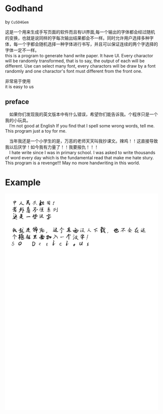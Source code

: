 # Godhand
by `CuSO4Gem`  
  
  
这是一个用来生成手写页面的软件而且有UI界面,每一个输出的字体都会经过随机的变换，也就是说同样的字每次输出结果都会不一样。同时允许用户选择多种字体，每一个字都会随机选择一种字体进行书写，并且可以保证连续的两个字选择的字体一定不一样。  
this is a program to generate hand write paper. It have UI. Every charactor will be randomly transformed, that is to say, the output of each will be different. Use can select many font, every charactors will be draw by a font randomly and one charactor's font must different from the front one.
  
非常易于使用  
it is easy to us  

## preface
&emsp;如果你们发现我的英文版本中有什么错误，希望你们能告诉我。个程序只是一个我的小玩具。  
&emsp;I’m not good at English If you find that I spell some wrong words, tell me. This program just a toy for me.  
  
&emsp;当年我还是一个小学生的是，万恶的老师天天叫我抄课文。辣鸡！！这直接导致我以后厌学！如今我有力量了！！我要报仇！！！  
&emsp;I hate write since I was in primary school. I was asked to write thousands of word every day which is the fundamental read that make me hate stury. This program is a revenge!!!
May no more handwriting in this world.  

# Example
![](https://github.com/CuSO4Gem/godhand_handwriting/raw/master/DOC/out.gif)
